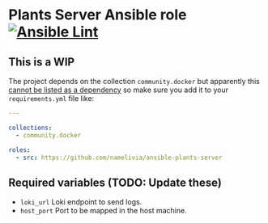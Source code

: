# Plants Server Ansible role [![Ansible Lint](https://github.com/namelivia/ansible-plants-server/actions/workflows/ansible-lint.yml/badge.svg)](https://github.com/namelivia/ansible-plants-server/actions/workflows/ansible-lint.yml)

## This is a WIP

The project depends on the collection `community.docker` but apparently this [cannot be listed as a dependency](https://github.com/ansible/ansible/issues/62847) so make sure you add it to your `requirements.yml` file like:

```yml
---

collections:
  - community.docker

roles:
  - src: https://github.com/namelivia/ansible-plants-server
```

## Required variables (TODO: Update these)
 - `loki_url` Loki endpoint to send logs.
 - `host_port` Port to be mapped in the host machine.
